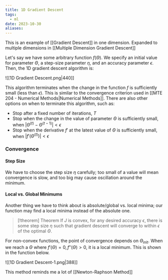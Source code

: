 ```yaml
---
title: 1D Gradient Descent
tags:
  - ml
date: 2023-10-30
aliases:
---
```

This is an example of [[Gradient Descent]] in one dimension. Expanded to multiple dimensions in [[Multiple Dimension Gradient Descent]]

Let's say we have some arbitrary function $f(\Theta)$. We specify an initial value for parameter $\Theta$, a step-size parameter $\eta$, and an accuracy parameter $\epsilon$. Then, the 1D gradient descent algorithm is:

![[1D Gradient Descent.png|440]]

This algorithm terminates when the change in the function $f$ is sufficiently small (less than $\epsilon$). This is similar to the convergence criterion used in [[MTE 204 - Numerical Methods|Numerical Methods]]. There are also other options on when to terminate this algorithm, such as:
- Stop after a fixed number of iterations, $T$
- Stop when the change in the value of parameter $\Theta$ is sufficiently small, when $| \Theta^{(t)}- \Theta^{(t-1)} | < \epsilon$
- Stop when the derivative $f'$ at the latest value of $\Theta$ is sufficiently small, when $| f'(\Theta^{(t)}) | < \epsilon$

### Convergence

#### Step Size
We have to choose the step size $\eta$ carefully; too small of a value will mean convergence is slow, and too big may cause oscillation around the minimum.

#### Local vs. Global Minimums
Another thing we have to think about is absolute/global vs. local minima; our function may find a local minima instead of the absolute one.

>[!theorem] Theorem
>If $J$ is convex, for any desired accuracy $\epsilon$, there is some step size $\eta$ such that gradient descent will converge to within $\epsilon$ of the optimal $\Theta$.

For non-convex functions, the point of convergence depends on $\Theta_{\text{init}}$. When we reach a $\Theta$ where $f'(\Theta) = 0, f''(\Theta) > 0$, it is a local minimum. This is shown in the function below.

![[1D Gradient Descent-1.png|388]]

This method reminds me a lot of [[Newton-Raphson Method]]